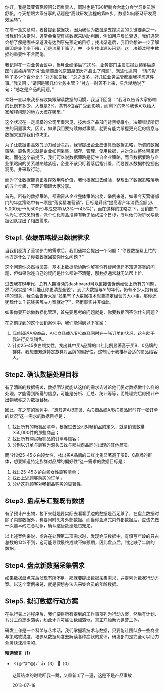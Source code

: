 你好，我是箴亚管理顾问公司负责人，同时也是TGO鲲鹏会台北分会学习委员游舒帆，今天想跟大家分享的话题是“高效研发流程的第四步，数据如何驱动研发高效运转”。

在前一篇文章时，我曾提到数据决，因为我认为数据是支撑决策的关键要素之一。当我们作决定时，通常会希望有些数据来协助判断，例如用户增长衰退，我们通常会想了解是哪些渠道没有达到原先预定的目标；找出渠道后，我们会想进一步了解原因是转化率下降，还是流量下降了，并一步步找出源头问题。这一决策过程中数据的重要性不言而喻。

我记得在一次业务会议中，当月业绩落后了20%，业务部门主管汇报业绩落后原因时直接挑明了说“业绩落后的原因是因为产品出了问题”，我连忙追问：“请问影响了多少个百分比？”对方回答我：“总之很多，好几位业务主管都跟我抱怨这件事。”我又问：“请问是哪几位业务主管？”对方一时答不上来，只含糊地说了句：“总之是产品的问题。”

幸好一直以来我都有收集跟解读数据的习惯，我当下回复：“我可以告诉大家影响的比例有多少，大概是2%，共有8位客户受到影响，而剩下的18%我也可以给大家解释问题的地方大概在哪里。”

这个状况在一定规模的公司里很常见，技术或产品部门背黑锅事小，决策错误所衍生的问题事大，因此，如果我们要持续做对事情，就要有能力掌握更充足的信息与数据来支撑我们作决策。

为了让数据更高效的助力经营决策，我曾提出企业应该具备数据策略，所谓的数据策略，顾名思义就是企业如何采集、储存、管理、使用数据，并对企业整体带来帮助。而在这个前提下，我们可以说数据策略是衍生自企业策略，而且数据策略与企业策略间的关系越来越紧密，企业不该只盯着落后指针看，而是要从数据中挖掘出洞见，并采取行动。

而为了让数据能真正发挥效用与价值，我也根据过去经验，整理出了数据策略落地的五个步骤，下面详细跟大家分享。

首先，所有的数据策略，都需要从企业整体策略出发，举例来说，如果今天营销部门的年度策略中有一项是“落实精准营销”，目标是藉此“提高客户年消费金额(从5,000元–&gt;5,500元)与成交率(从3%–&gt;4.5%)”，而在这样的策略之下，营销部门认为进行交叉销售、做个性化商品推荐有助于达成这个目标，所以他们对研发与数据团队提出了相应需求。

## Step1. 依据策略提出数据需求

当我们厘清了营销部门的需求后，我们通常会提出一个问题：“你要数据帮上忙的地方是什么？你要数据回答你什么问题？”

这个问题你必然得回答，基本上数据能协助你解答你有疑问但还不知道答案的问题，但如果你连自己的疑问是什么都讲不清楚，那数据通常就无法帮上忙。

过去我在BI年代，总有人期待BI的dashboard可以直接告诉他经营上所有的问题，然而现实是“BI只能让你更清楚全貌”。到了大数据与AI的年代，仍有不少人抱有这样的想象，我总会告诉大家“如果有了大数据技术就能搞定经营的大小事，那你还犹豫什么？花钱买解决方案就对了”，然而事实并非如此。

如果你要开始做数据化管理，首先要思考的问题就是，你要数据回答你什么问题？

在之前提到的这个营销案例中，我们能得到以下答案：

1. 我想知道A/B商品、A/C商品或A/B/C商品同时在一张订单的状况，这有助于我进行交叉销售。
2. 针对25-45岁白领女性，找出其中买A品牌的口红比例显著高于买B、C品牌的群体，我想要知道特定族群对品牌的偏好性，这有助于我推荐合适的商品给客人。

## Step2. 确认数据处理目标

有了清晰的数据需求，数据团队就能从这样的需求去讨论他们要对数据做什么样的处理，才能得到所需的信息，可能是分析、汇总、统计等等，而处理完后的预计产出物我称之为数据目标。

因此，在之前的案例中，“想知道A/B商品、A/C商品或A/B/C商品同时在一张订单的状况”这一需求的数据目标是：

1. 找出所有的畅销品清单，根据过去公司对畅销品的定义，就是销售数量&gt;50,000件的那些商品；
2. 找出所有购买畅销品的订单与顾客；
3. 分别以订单与顾客为源头去找与那些商品同时出现的其他品项。

而“针对25-45岁白领女性，找出买A品牌的口红比例显著高于买B、C品牌的群体，想要知道特定族群对品牌的偏好性”这一需求的数据目标是：

1. 找出25-45岁的白领女性顾客清单；
2. 找出上述顾客购买的订单；
3. 分析这群顾客对畅销品购买的显著性。

## Step3. 盘点与汇整既有数据

有了预计产出物，接下来就是要实际去看看手边的数据是否足够了，在盘点数据时除了内部数据外，也要同时思考外部数据。而当你盘点完内外部数据后，应该先做一次基本的汇总动作，确认这些数据是否充足。

以上述案例来说，或许在处理第二项需求时，发现会员数据中，有填写年龄的只占总数的10%不到，这可能导致最终成效不如预期，因此盘点后，判定缺了年龄的数据。

## Step4. 盘点新数据采集需求

如果数据盘点完后发现有所不足，那就要提出数据采集需求，并提列为数据行动方案。以这个案例来说，就是要想办法去采集会员的年龄数据。

## Step5. 拟订数据行动方案

在执行完上述程序后，我们要将所有提到的工作事项列为行动方案，然后有计划、有分工的逐步落实，如此才有可能让数据落地，真正开始助力运营工作。

研发工作是一个科学与艺术活，我们掌握着技术与数据，只要能让团队多一些商业与策略敏锐度，培养从数据角度去解读各种症状的意识，研发部门是完全可以助力业务快速推进的。
<div><strong>精选留言（1）</strong></div><ul>
<li><span>ヾ(◍°∇°◍)ﾉﾞ</span> 👍（3） 💬（0）<p>这篇结束的时候吓我一跳，又重新听了一遍，这是不是产品事故</p>2018-07-18</li><br/>
</ul>